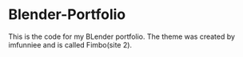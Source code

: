 # Blender-Portfolio
This is the code for my BLender portfolio. 
The theme was created by imfunniee and is called Fimbo(site 2).
